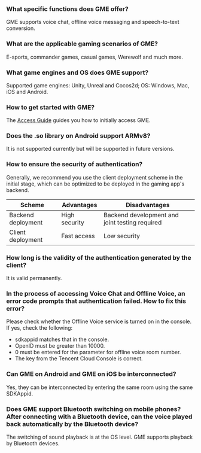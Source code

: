 ### What specific functions does GME offer?
GME supports voice chat, offline voice messaging and speech-to-text conversion.


### What are the applicable gaming scenarios of GME?
E-sports, commander games, casual games, Werewolf and much more.


### What game engines and OS does GME support?
Supported game engines: Unity, Unreal and Cocos2d; OS: Windows, Mac, iOS and Android.


### How to get started with GME?
The [Access Guide](https://intl.cloud.tencent.com/document/product/607/10782) guides you how to initially access GME.

### Does the .so library on Android support ARMv8?
It is not supported currently but will be supported in future versions.


### How to ensure the security of authentication?
Generally, we recommend you use the client deployment scheme in the initial stage, which can be optimized to be deployed in the gaming app's backend.

| Scheme | Advantages | Disadvantages |
| ---------- | -------- | ---------------- |
| Backend deployment | High security | Backend development and joint testing required |
| Client deployment | Fast access | Low security |


### How long is the validity of the authentication generated by the client?
It is valid permanently.

### In the process of accessing Voice Chat and Offline Voice, an error code prompts that authentication failed. How to fix this error?
Please check whether the Offline Voice service is turned on in the console. If yes, check the following:
- sdkappid matches that in the console.
- OpenID must be greater than 10000.
- 0 must be entered for the parameter for offline voice room number.
- The key from the Tencent Cloud Console is correct.

### Can GME on Android and GME on iOS be interconnected?
Yes, they can be interconnected by entering the same room using the same SDKAppid.


### Does GME support Bluetooth switching on mobile phones? After connecting with a Bluetooth device, can the voice played back automatically by the Bluetooth device?
The switching of sound playback is at the OS level. GME supports playback by Bluetooth devices.

